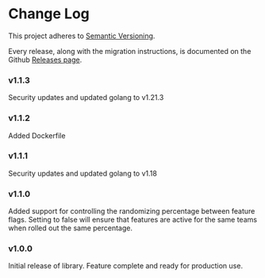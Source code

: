 # Change Log

This project adheres to [Semantic Versioning](http://semver.org/).  

Every release, along with the migration instructions, is documented on the Github [Releases page](https://github.com/SalesLoft/gorollout/releases).

### v1.1.3

Security updates and updated golang to v1.21.3

### v1.1.2

Added Dockerfile

### v1.1.1

Security updates and updated golang to v1.18

### v1.1.0

Added support for controlling the randomizing percentage between feature flags. Setting to false will ensure that features are active for the same teams when rolled out the same percentage.

### v1.0.0

Initial release of library. Feature complete and ready for production use.
